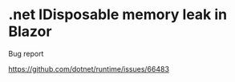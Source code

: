 # .net IDisposable memory leak in Blazor

Bug report

https://github.com/dotnet/runtime/issues/66483